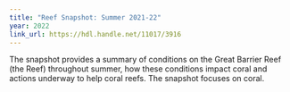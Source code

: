```yaml
---
title: "Reef Snapshot: Summer 2021-22"
year: 2022
link_url: https://hdl.handle.net/11017/3916
---
```


The snapshot provides a summary of conditions on the Great Barrier Reef (the Reef) throughout summer, 
how these conditions impact coral and actions underway to help coral reefs. The snapshot focuses 
on coral.
